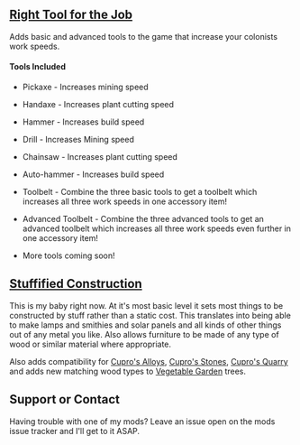  
## **[Right Tool for the Job](https://github.com/Sixdd6/Right-Tool-for-the-Job-Rebalanced)** 

Adds basic and advanced tools to the game that increase your colonists work speeds. 

#### Tools Included 

 * Pickaxe - Increases mining speed
 * Handaxe - Increases plant cutting speed
 * Hammer - Increases build speed 
 

 * Drill - Increases Mining speed
 * Chainsaw - Increases plant cutting speed
 * Auto-hammer - Increases build speed 
 

 * Toolbelt - Combine the three basic tools to get a toolbelt which increases all three work speeds in one accessory item! 
 * Advanced Toolbelt - Combine the three advanced tools to get an advanced toolbelt which increases all three work speeds even further in one accessory item! 
 

 * More tools coming soon!


 
## **[Stuffified Construction](https://github.com/Sixdd6/Stuffified-Construction)** 

This is my baby right now. At it's most basic level it sets most things to be constructed by stuff rather than a static cost. This translates into being able to make lamps and smithies and solar panels and all kinds of other things out of any metal you like. Also allows furniture to be made of any type of wood or similar material where appropriate.

Also adds compatibility for [Cupro's Alloys](https://ludeon.com/forums/index.php?topic=32190.0), [Cupro's Stones](https://ludeon.com/forums/index.php?topic=32190.0), [Cupro's Quarry](https://ludeon.com/forums/index.php?topic=32190.0) and adds new matching wood types to [Vegetable Garden](https://ludeon.com/forums/index.php?topic=12934.0) trees.

## Support or Contact

Having trouble with one of my mods? Leave an issue open on the mods issue tracker and I'll get to it ASAP.
